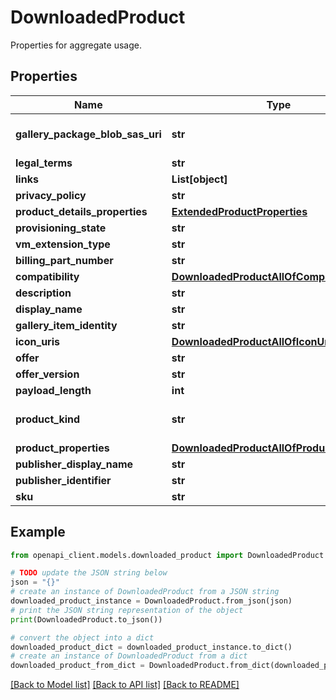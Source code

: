 # DownloadedProduct

Properties for aggregate usage.

## Properties

Name | Type | Description | Notes
------------ | ------------- | ------------- | -------------
**gallery_package_blob_sas_uri** | **str** | The URI to the .azpkg file that provides information required for showing product in the gallery. | [optional] [readonly] 
**legal_terms** | **str** | Legal terms for the product. | [optional] 
**links** | **List[object]** | List of product links. | [optional] 
**privacy_policy** | **str** | Privacy policy of the product. | [optional] 
**product_details_properties** | [**ExtendedProductProperties**](ExtendedProductProperties.md) |  | [optional] 
**provisioning_state** | **str** | The provisioning state of the resource. | [optional] 
**vm_extension_type** | **str** | Extension type of the VM. | [optional] 
**billing_part_number** | **str** | Billing part number. | [optional] 
**compatibility** | [**DownloadedProductAllOfCompatibility**](DownloadedProductAllOfCompatibility.md) |  | [optional] 
**description** | **str** | Description of the product. | [optional] 
**display_name** | **str** | Name displayed for the product. | [optional] 
**gallery_item_identity** | **str** | Gallery item identity. | [optional] 
**icon_uris** | [**DownloadedProductAllOfIconUris**](DownloadedProductAllOfIconUris.md) |  | [optional] 
**offer** | **str** | Offer name. | [optional] 
**offer_version** | **str** | Offer version. | [optional] 
**payload_length** | **int** | Size in bytes. | [optional] 
**product_kind** | **str** | The kind. E.g. VirtualMachineProductProperties.ProductKind or WebApp, SolutionTemplate. | [optional] 
**product_properties** | [**DownloadedProductAllOfProductProperties**](DownloadedProductAllOfProductProperties.md) |  | [optional] 
**publisher_display_name** | **str** | Name of publisher. | [optional] 
**publisher_identifier** | **str** | Publisher identifier. | [optional] 
**sku** | **str** | Product SKU. | [optional] 

## Example

```python
from openapi_client.models.downloaded_product import DownloadedProduct

# TODO update the JSON string below
json = "{}"
# create an instance of DownloadedProduct from a JSON string
downloaded_product_instance = DownloadedProduct.from_json(json)
# print the JSON string representation of the object
print(DownloadedProduct.to_json())

# convert the object into a dict
downloaded_product_dict = downloaded_product_instance.to_dict()
# create an instance of DownloadedProduct from a dict
downloaded_product_from_dict = DownloadedProduct.from_dict(downloaded_product_dict)
```
[[Back to Model list]](../README.md#documentation-for-models) [[Back to API list]](../README.md#documentation-for-api-endpoints) [[Back to README]](../README.md)


